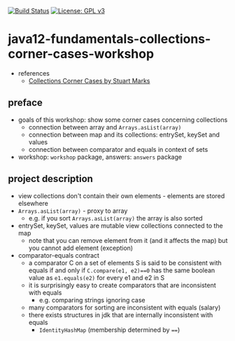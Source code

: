 [![Build Status](https://travis-ci.com/mtumilowicz/java12-collections-corner-cases-collection-views.svg?branch=master)](https://travis-ci.com/mtumilowicz/java12-collections-corner-cases-collection-views)
[![License: GPL v3](https://img.shields.io/badge/License-GPLv3-blue.svg)](https://www.gnu.org/licenses/gpl-3.0)

# java12-fundamentals-collections-corner-cases-workshop
* references
    * [Collections Corner Cases by Stuart Marks](https://www.youtube.com/watch?v=OXdm5BzQ8mI)

## preface
* goals of this workshop: show some corner cases concerning collections
    * connection between array and `Arrays.asList(array)`
    * connection between map and its collections: entrySet, keySet and values
    * connection between comparator and equals in context of sets
* workshop: `workshop` package, answers: `answers` package

## project description
* view collections don't contain their own elements - elements are stored elsewhere
* `Arrays.asList(array)` - proxy to array
    * e.g. if you sort `Arrays.asList(array)` the array is also sorted
* entrySet, keySet, values are mutable view collections connected to the map
    * note that you can remove element from it (and it affects the map) but you cannot add element (exception)
* comparator-equals contract
    * a comparator C on a set of elements S is said to be consistent with equals if and only 
    if `C.compare(e1, e2)==0` has the same boolean value as `e1.equals(e2)` for every e1 and e2 in S
    * it is surprisingly easy to create comparators that are inconsistent with equals
        * e.g. comparing strings ignoring case
    * many comparators for sorting are inconsistent with equals (salary)
    * there exists structures in jdk that are internally inconsistent with equals
        * `IdentityHashMap` (membership determined by `==`)
